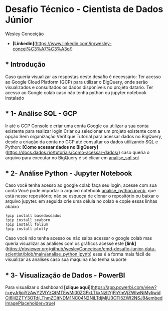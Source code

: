 # Desafio Técnico - Cientista de Dados Júnior 

Wesley Conceição 
* **[Linkedin]**(https://www.linkedin.com/in/wesley-concei%C3%A7%C3%A3o/)

## * Introdução 
Caso queria visualizar as respostas deste desafio é necessário:
Ter acesso ao Google Cloud Platform (GCP) para utilizar o BigQuery, onde serão visualizados e consultados os dados disponíveis no projeto datario.
Ter acesso ao Google colab caso não tenha python ou jupyter notebook instalado 

## * 1- Análise SQL - GCP
Ir até o GCP Console e criar uma conta Google ou utilizar a sua conta existente para realizar login
Criar ou selecionar um projeto existente com a opção Sem organização
Verifique Tutorial para acessar dados no BigQuery, desde a criação da conta no GCP até consultar os dados utilizando SQL e Python: **[Como acessar dados no BigQuery]**(https://docs.dados.rio/tutoriais/como-acessar-dados/)  caso queria o arquivo para executar no BigQuery é só clicar em [analise_sql.sql](https://github.com/wesleyConceicao/emd-desafio-junior-data-scientist/blob/main/analise_sql.sql)

## * 2- Análise Python - Jupyter Notebook
Caso você tenha acesso ao google colab faça seu login, acesse com sua conta
Você pode importar o arquivo notebook [analise_python.ipynb](https://github.com/wesleyConceicao/emd-desafio-junior-data-scientist/blob/main/analise_python.ipynb), que está nesse repositório; não se esqueça de clonar o repositório ou baixar o arquivo jupyter. em seguida crie uma célula no colab e copie essas linhas abaixo 
~~~
!pip install basedosdados
!pip install seaborn
!pip install folium
!pip install plotly
~~~~
Caso você não tenha acesso ou não saiba acessar o google colab mas queria visualizar as analises com os gráficos acesse este **[link]**(https://nbviewer.org/github/wesleyConceicao/emd-desafio-junior-data-scientist/blob/main/analise_python.ipynb) essa é a forma mais fácil de visualizar as analises caso sua maquina não tenha suporte 

## * 3- Visualização de Dados - PowerBI
Para visualizar o dashboard **[clique aqui]**(https://app.powerbi.com/view?r=eyJrIjoiYzAwY2VlYzQtMTEwMi00ZGFkLTkxNzItYjFhYmVjZWIwNjMyIiwidCI6IjI2ZTY3OTdjLThmZDItNDM1NC04N2NiLTdjMjU3OTI5ZWI2NSJ9&embedImagePlaceholder=true)
